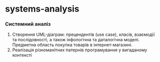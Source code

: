 # systems-analysis
### Системний аналіз
1. Створення UML-діаграм: прецендентів (use case), класів, взаємодії та послідовності, а також інфологічна та даталогічна моделі. Предметна область покупка товарів в інтернет-магазині.
2. Реалізація різноманітних патернів програмування у вигаданому контексті
